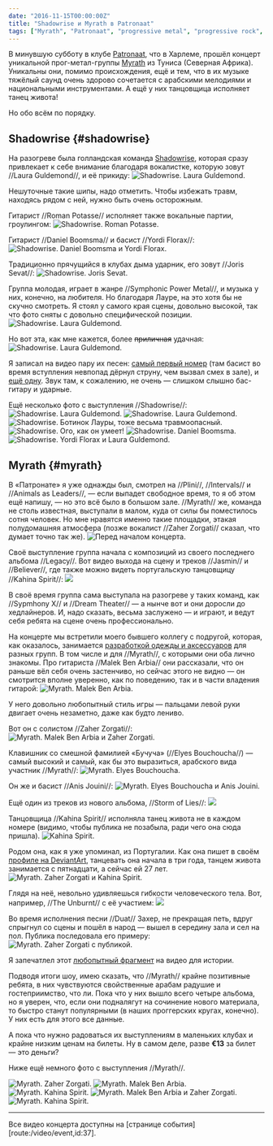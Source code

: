 ```yaml
---
date: "2016-11-15T00:00:00Z"
title: "Shadowrise и Myrath в Patronaat"
tags: ["Myrath", "Patronaat", "progressive metal", "progressive rock", "Shadowrise", "музыка", "Нидерланды", "Харлем"]
---
```


В минувшую субботу в клубе [Patronaat](http://www.patronaat.nl/), что в Харлеме, прошёл концерт уникальной прог-метал-группы [Myrath](http://www.myrath.com/) из Туниса (Северная Африка). Уникальны они, помимо происхождения, ещё и тем, что в их музыке тяжёлый саунд очень здорово сочетается с арабскими мелодиями и национальными инструментами. А ещё у них танцовщица исполняет танец живота!

Но обо всём по порядку.

<!--more-->

## Shadowrise {#shadowrise}

На разогреве была голландская команда [Shadowrise](http://shadowrise.nl/), которая сразу привлекает к себе внимание благодаря вокалистке, которую зовут //Laura Guldemond//, и её прикиду:
![](img:1.bp.blogspot.com/-mVotZz4ZbFY/WCo7veUaz1I/AAAAAAAAoOg/VruPgzEwhboZ2iAJSxIohgPsi1gupE0PwCPcB/s1600/dsc03122.picasaweb.jpg:a "Shadowrise. Laura Guldemond.")

Нешуточные такие шипы, надо отметить. Чтобы избежать травм, находясь рядом с ней, нужно быть очень осторожным.

Гитарист //Roman Potasse// исполняет также вокальные партии, гроулингом:
![](img:4.bp.blogspot.com/-mSNdXf9Rakc/WCo7va47PWI/AAAAAAAAoOg/wC5jDAS5WJkUqKriW9U6FdL4uRm7tEqSACPcB/s1600/dsc03077.picasaweb.jpg:a "Shadowrise. Roman Potasse.")

Гитарист //Daniel Boomsma// и басист //Yordi Florax//:
![](img:4.bp.blogspot.com/-fTrpzw_NIzo/WCo7vSNMnxI/AAAAAAAAoOg/Qm8omuG64iA6-x8PulfrX7tdQHfc6PzCQCPcB/s1600/dsc03095.picasaweb.jpg:a "Shadowrise. Daniel Boomsma и Yordi Florax.")

Традиционно прячущийся в клубах дыма ударник, его зовут //Joris Sevat//:
![](img:2.bp.blogspot.com/-tivHaMJEj_8/WCo7vX6bZxI/AAAAAAAAoOg/Y_E5yt6EhwIxFLzLa2ce9Dx7vUaSDOUKACPcB/s1600/dsc03097.picasaweb.jpg:a "Shadowrise. Joris Sevat.")

Группа молодая,  играет в жанре //Symphonic Power Metal//, и музыка у них, конечно, на любителя. Но благодаря Лауре, на это хотя бы не скучно смотреть. Я стоял у самого края сцены, довольно высокой, так что фото сняты с довольно специфической позиции.
![](img:1.bp.blogspot.com/-gjZQWc_r8BQ/WCo7vbvF2hI/AAAAAAAAoOg/gcwUTb9EuuE_FAEhhCeU98XXL8Bw5p26ACPcB/s1600/dsc03102.picasaweb.jpg:a "Shadowrise. Laura Guldemond.")

Но вот эта, как мне кажется, более ~~приличная~~ удачная:
![](img:1.bp.blogspot.com/-Yid2mmrgxSk/WCo7vdsmL5I/AAAAAAAAoOg/oJFEQWDzm949TABdQTYZTi0SddRAezSNgCPcB/s1600/dsc03116.picasaweb.jpg:a "Shadowrise. Laura Guldemond.")

Я записал на видео пару их песен: [самый первый номер](https://www.youtube.com/watch?v=DrtF06SLs00) (там басист во время вступления невпопад дёрнул струну, чем вызвал смех в зале), и [ещё одну](https://www.youtube.com/watch?v=3GdVtPuQPeE). Звук там, к сожалению, не очень — слишком слышно бас-гитару и ударные.

Ещё несколько фото с выступления //Shadowrise//:
![](img:2.bp.blogspot.com/-nyMAQoyRMMA/WCo7vR9TW-I/AAAAAAAAoOg/HexMUgHA0C4voQti2n44Om5ABkWaZD4QQCPcB/s1600/dsc03094.picasaweb.jpg:a "Shadowrise. Laura Guldemond.")
![](img:2.bp.blogspot.com/-ojO6qVjsPKw/WCo7vWy9s_I/AAAAAAAAoOg/DxCBFA8B_LofF0TmRuymXejisLrU7vr9ACPcB/s1600/dsc03115.picasaweb.jpg:a "Shadowrise. Laura Guldemond.")
![](img:3.bp.blogspot.com/-4CgyHqPX1_0/WCo7vWbsnEI/AAAAAAAAoOg/rgfOCDtsPggKhbpIley4Nxsec5oERC_IgCPcB/s1600/dsc03137.picasaweb.jpg:a "Shadowrise. Ботинок Лауры, тоже весьма травмоопасный.")
![](img:4.bp.blogspot.com/-wmvJ8iIHJHw/WCo7vQ_DrVI/AAAAAAAAoOg/e5ErX7JNK5EgR3uUtgWmWPMMKjGnixhDgCPcB/s1600/dsc03144.picasaweb.jpg:a "Shadowrise. Ого, как он умеет!")
![](img:3.bp.blogspot.com/-BJNQkpVdi6M/WCo7vSvetBI/AAAAAAAAoOg/lj8s-QRa8aQk8_mQN-tqXWrXchrH1SpEwCPcB/s1600/dsc03125.picasaweb.jpg:a "Shadowrise. Daniel Boomsma.")
![](img:4.bp.blogspot.com/-S5bHKel98MA/WCo7vXhL5QI/AAAAAAAAoOg/1Rk5ckoLkv4whaohP3bCASedpbvrTtShQCPcB/s1600/dsc03131.picasaweb.jpg:a "Shadowrise. Yordi Florax и Laura Guldemond.")

## Myrath {#myrath}

В «Патронате» я уже однажды был, смотрел на //Plini//, //Intervals// и //Animals as Leaders//, — если выпадет свободное время, то я об этом ещё напишу, — но это всё было в большом зале. //Myrath// же, команда не столь известная, выступали в малом, куда от силы бы поместилось сотня человек. Но мне нравятся именно такие площадки, этакая полудомашняя атмосфера (позже вокалист //Zaher Zorgati// сказал, что думает точно так же).
![](img:1.bp.blogspot.com/-eFK1tOS1Nno/WCo7vXFOAiI/AAAAAAAAoOg/Eu-iKZSRqjspxTb0Zv3TcfoG1-67g-08ACPcB/s1600/dsc03066.picasaweb.jpg:a "Перед началом концерта.")

Своё выступление группа начала с композиций из своего последнего альбома //Legacy//. Вот видео выхода на сцену и треков //Jasmin// и //Believer//, где также можно видеть португальскую танцовщицу //Kahina Spirit//:
![](youtube:nosp8Hw5HD0)

В своё время группа сама выступала на разогреве у таких команд, как //Sypmhony X// и //Dream Theater// — а нынче вот и они доросли до хедлайнеров. И, надо сказать, весьма заслужено — и играют, и ведут себя ребята на сцене очень профессионально.

На концерте мы встретили моего бывшего коллегу с подругой, которая, как оказалось, занимается [разработкой одежды и аксессуаров](http://www.hayatom.com/) для разных групп. В том числе и для //Myrath//, с которыми они оба лично знакомы. Про гитариста //Malek Ben Arbia// они рассказали, что он раньше вёл себя очень застенчиво, но сейчас этого не видно — он смотрится вполне уверенно, как по поведению, так и в части владения гитарой:
![](img:1.bp.blogspot.com/-om-nuF-P5qE/WCo7vbVnyeI/AAAAAAAAoOg/rlfjPJveTekuJ0eOcH5aQ3qh9mRzv4gwgCPcB/s1600/dsc03164.picasaweb.jpg:a "Myrath. Malek Ben Arbia.")

У него довольно любопытный стиль игры — пальцами левой руки двигает очень незаметно, даже как будто лениво.

Вот он с солистом //Zaher Zorgati//:
![](img:1.bp.blogspot.com/-o4NtYpGHXhw/WCo7vSi_HbI/AAAAAAAAoOg/YwjmLfP-rkMPk2PJaTGKsbX-tCQFXcFAwCPcB/s1600/dsc03172.picasaweb.jpg:a "Myrath. Malek Ben Arbia и Zaher Zorgati.")

Клавишник со смешной фамилией «Бучуча» (//Elyes Bouchoucha//) — самый высокий и самый, как бы это выразиться, арабского вида участник //Myrath//:
![](img:4.bp.blogspot.com/-gel9-HDioWc/WCo7vdvk0xI/AAAAAAAAoOg/rYf0zMgdiss5U0vwIG0dVs6tZ9_s9w6lACPcB/s1600/dsc03190.picasaweb.jpg:a "Myrath. Elyes Bouchoucha.")

Он же и басист //Anis Jouini//:
![](img:2.bp.blogspot.com/-ppLMuJPURos/WCo7vcXm9pI/AAAAAAAAoOg/B5-ie2XFQRUOaiCF8WMAvLsPlItQHHpKgCPcB/s1600/dsc03175.picasaweb.jpg:a "Myrath. Elyes Bouchoucha и Anis Jouini.")

Ещё один из треков из нового альбома, //Storm of Lies//:
![](youtube:B2zz66BlE-A)

Танцовщица //Kahina Spirit// исполняла танец живота не в каждом номере (видимо, чтобы публика не позабыла, ради чего она сюда пришла).
![](img:1.bp.blogspot.com/-mBQ44IEPRPc/WCo7vflWHmI/AAAAAAAAoOg/xZPA4mPHcp8-tbKfUBxPcRDT0yiqm2ShACPcB/s1600/dsc03228.picasaweb.jpg:a "Kahina Spirit.")

Родом она, как я уже упоминал, из Португалии. Как она пишет в своём [профиле на DeviantArt](http://kahinaspirit.deviantart.com/), танцевать она начала в три года, танцем живота занимается с пятнадцати, а сейчас ей 27 лет.
![](img:3.bp.blogspot.com/-WJ7cqcdR6lU/WCo7vULP6iI/AAAAAAAAoOg/v-MUuGbHyoAITNa-vOCFIrwxtNJMx2b0wCPcB/s1600/dsc03221.picasaweb.jpg:a "Myrath. Zaher Zorgati и Kahina Spirit.")

Глядя на неё, невольно удивляешься гибкости человеческого тела. Вот, например, //The Unburnt// с её участием:
![](youtube:b4i7s6qdiHE)

Во время исполнения песни //Duat// Захер, не прекращая петь, вдруг спрыгнул со сцены и пошёл в народ — вышел в середину зала и сел на пол. Публика последовала его примеру:
![](img:4.bp.blogspot.com/-Du15Otr5Ey0/WCo7vc1ud7I/AAAAAAAAoOg/EKohyahB3UI5fkgoj_WaK6g7uVlp5yFCQCPcB/s1600/dsc03205.picasaweb.jpg:a "Myrath. Zaher Zorgati с публикой.")

Я запечатлел этот [любопытный фрагмент](https://www.youtube.com/watch?v=3BQBnx7WioM) на видео для истории.

Подводя итоги шоу, имею сказать, что //Myrath// крайне позитивные ребята, в них чувствуются свойственные арабам радушие и гостеприимство, что ли. Пока что у них вышло всего четыре альбома, но я уверен, что, если они подналягут на сочинение нового материала, то быстро станут популярными (в наших проггерских кругах, конечно). У них есть для этого все данные.

А пока что нужно радоваться их выступлениям в маленьких клубах и крайне низким ценам на билеты. Ну в самом деле, разве **€13** за билет — это деньги?

Ниже ещё немного фото с выступления //Myrath//.

![](img:3.bp.blogspot.com/-NRcYgxIM1oA/WCo7vZ4BinI/AAAAAAAAoOg/FhIi5GBGEoYZ4V3G-6QbvoOGDvVB4O98wCPcB/s1600/dsc03184.picasaweb.jpg:a "Myrath. Zaher Zorgati.")
![](img:2.bp.blogspot.com/-WiNWtH3z-r4/WCo7vYYUkGI/AAAAAAAAoOg/3CAcbhm1vyIOZ856sqQSnIfQFZ55Yim6ACPcB/s1600/dsc03188.picasaweb.jpg:a "Myrath. Malek Ben Arbia.")
![](img:4.bp.blogspot.com/--7_D1gcNl5I/WCo7vdBUTXI/AAAAAAAAoOg/Ki5ZP8ytmvEeX7_fKG225YHlHlDjGy8OACPcB/s1600/dsc03216.picasaweb.jpg:a "Myrath. Kahina Spirit.")
![](img:3.bp.blogspot.com/-7YRaTvVpajg/WCo7vULwoMI/AAAAAAAAoOg/Nvp-NE2THugPx3_rdSGqCYANqbBLpQLcwCPcB/s1600/dsc03232.picasaweb.jpg:a "Myrath. Malek Ben Arbia и Zaher Zorgati.")
![](img:1.bp.blogspot.com/-y0rZG6Z8va4/WCo7vQb2YLI/AAAAAAAAoOg/3Ff469x8dZgdUwc9N2lg6rqWWfqNjrC-wCPcB/s1600/dsc03217.picasaweb.jpg:a "Myrath. Kahina Spirit.")

---

Все видео концерта доступны на [странице события][route:/video/event,id:37].

